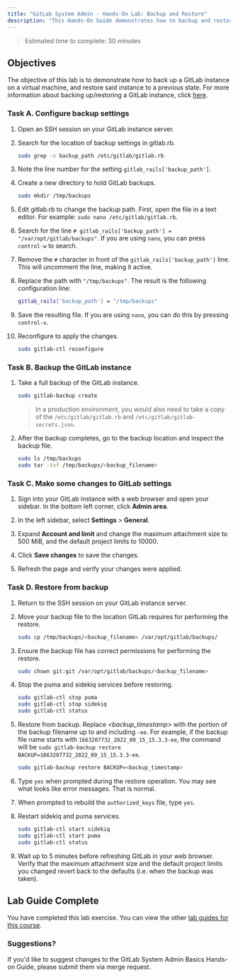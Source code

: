 ```yaml
---
title: "GitLab System Admin - Hands-On Lab: Backup and Restore"
description: "This Hands-On Guide demonstrates how to backup and restore your GitLab instance"
---
```


> Estimated time to complete: 30 minutes

## Objectives

The objective of this lab is to demonstrate how to back up a GitLab instance on a virtual machine, and restore said instance to a previous state. For more information about backing up/restoring a GitLab instance, click [here](https://docs.gitlab.com/ee/administration/backup_restore/).

### Task A. Configure backup settings

1. Open an SSH session on your GitLab instance server.

1. Search for the location of backup settings in gitlab.rb.

    ```bash
    sudo grep -n backup_path /etc/gitlab/gitlab.rb
    ```

1. Note the line number for the setting `gitlab_rails['backup_path']`.

1. Create a new directory to hold GitLab backups.

    ```bash
    sudo mkdir /tmp/backups
    ```

1. Edit gitlab.rb to change the backup path. First, open the file in a text editor. For example: `sudo nano /etc/gitlab/gitlab.rb`.

1. Search for the line `# gitlab_rails['backup_path'] = "/var/opt/gitlab/backups"`. If you are using `nano`, you can press `control-w` to search.

1. Remove the `#` character in front of the `gitlab_rails['backup_path']` line. This will uncomment the line, making it active.

1. Replace the path with `"/tmp/backups"`. The result is the following configuration line:

    ```bash
    gitlab_rails['backup_path'] = "/tmp/backups"
    ```

1. Save the resulting file. If you are using `nano`, you can do this by pressing `control-x`.

1. Reconfigure to apply the changes.

    ```bash
    sudo gitlab-ctl reconfigure
    ```

### Task B. Backup the GitLab instance

1. Take a full backup of the GitLab instance.

    ```bash
    sudo gitlab-backup create
    ```

    > In a production environment, you would also need to take a copy of the `/etc/gitlab/gitlab.rb` and `/etc/gitlab/gitlab-secrets.json`.

1. After the backup completes, go to the backup location and inspect the backup file.

    ```bash
    sudo ls /tmp/backups
    sudo tar -tvf /tmp/backups/<backup_filename>
    ```

### Task C. Make some changes to GitLab settings

1. Sign into your GitLab instance with a web browser and open your sidebar. In the bottom left corner, click **Admin area**.

2. In the left sidebar, select **Settings** > **General**.

3. Expand **Account and limit** and change the maximum attachment size to 500 MiB, and the default project limits to 10000.

4. Click **Save changes** to save the changes.

5. Refresh the page and verify your changes were applied.

### Task D. Restore from backup

1. Return to the SSH session on your GitLab instance server.

1. Move your backup file to the location GitLab requires for performing the restore.

    ```bash
    sudo cp /tmp/backups/<backup_filename> /var/opt/gitlab/backups/
    ```

1. Ensure the backup file has correct permissions for performing the restore.

    ```bash
    sudo chown git:git /var/opt/gitlab/backups/<backup_filename>
    ```

1. Stop the puma and sidekiq services before restoring.

    ```bash
    sudo gitlab-ctl stop puma
    sudo gitlab-ctl stop sidekiq
    sudo gitlab-ctl status
    ```

1. Restore from backup. Replace *<backup_timestamp>* with the portion of the backup filename up to and including `-ee`. For example, if the backup file name starts with `1663207732_2022_09_15_15.3.3-ee`, the command will be `sudo gitlab-backup restore BACKUP=1663207732_2022_09_15_15.3.3-ee`.

    ```bash
    sudo gitlab-backup restore BACKUP=<backup_timestamp>
    ```

1. Type `yes` when prompted during the restore operation. You may see what looks like error messages. That is normal.

1. When prompted to rebuild the `authorized_keys` file, type `yes`.

1. Restart sidekiq and puma services.

    ```bash
    sudo gitlab-ctl start sidekiq
    sudo gitlab-ctl start puma
    sudo gitlab-ctl status
    ```

1. Wait up to 5 minutes before refreshing GitLab in your web browser. Verify that the maximum attachment size and the default project limits you changed revert back to the defaults (i.e. when the backup was taken).

## Lab Guide Complete

You have completed this lab exercise. You can view the other [lab guides for this course](/handbook/customer-success/professional-services-engineering/education-services/ilt-labs/sysadminhandson).

### Suggestions?

If you'd like to suggest changes to the GitLab System Admin Basics Hands-on Guide, please submit them via merge request.
